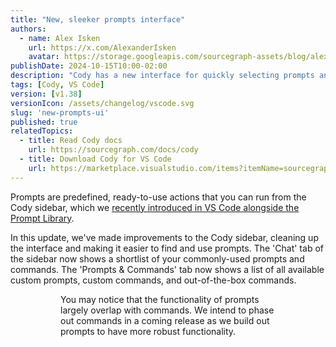 ```yaml
---
title: "New, sleeker prompts interface"
authors:
  - name: Alex Isken
    url: https://x.com/AlexanderIsken
    avatar: https://storage.googleapis.com/sourcegraph-assets/blog/alex_avatar.png
publishDate: 2024-10-15T10:00-02:00
description: "Cody has a new interface for quickly selecting prompts and commands from the sidebar."
tags: [Cody, VS Code]
version: [v1.38]
versionIcon: /assets/changelog/vscode.svg
slug: 'new-prompts-ui'
published: true
relatedTopics:
  - title: Read Cody docs
    url: https://sourcegraph.com/docs/cody
  - title: Download Cody for VS Code
    url: https://marketplace.visualstudio.com/items?itemName=sourcegraph.cody-ai
---
```


Prompts are predefined, ready-to-use actions that you can run from the Cody sidebar, which we [recently introduced in VS Code alongside the Prompt Library](https://sourcegraph.com/blog/cody-vscode-1-30-0-release).

In this update, we've made improvements to the Cody sidebar, cleaning up the interface and making it easier to find and use prompts. The 'Chat' tab of the sidebar now shows a shortlist of your commonly-used prompts and commands. The 'Prompts & Commands' tab now shows a list of all available custom prompts, custom commands, and out-of-the-box commands.

<Figure
  src="https://storage.googleapis.com/sourcegraph-assets/blog/cody-vscode-1-38-release/chat-tab.png"
  alt="Chat tab view"
/>
<Figure
  src="https://storage.googleapis.com/sourcegraph-assets/blog/cody-vscode-1-38-release/prompts-tab.png"
  alt="Prompts & Commands tab"
/>

You may notice that the functionality of prompts largely overlap with commands. We intend to phase out commands in a coming release as we build out prompts to have more robust functionality.
